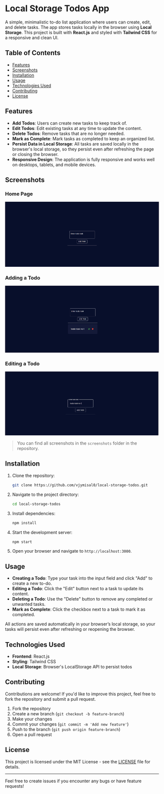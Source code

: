 # Local Storage Todos App

A simple, minimalistic to-do list application where users can create, edit, and delete tasks. The app stores tasks locally in the browser using **Local Storage**. This project is built with **React.js** and styled with **Tailwind CSS** for a responsive and clean UI.

## Table of Contents

- [Features](#features)
- [Screenshots](#screenshots)
- [Installation](#installation)
- [Usage](#usage)
- [Technologies Used](#technologies-used)
- [Contributing](#contributing)
- [License](#license)

## Features

- **Add Todos**: Users can create new tasks to keep track of.
- **Edit Todos**: Edit existing tasks at any time to update the content.
- **Delete Todos**: Remove tasks that are no longer needed.
- **Mark as Complete**: Mark tasks as completed to keep an organized list.
- **Persist Data in Local Storage**: All tasks are saved locally in the browser's local storage, so they persist even after refreshing the page or closing the browser.
- **Responsive Design**: The application is fully responsive and works well on desktops, tablets, and mobile devices.

## Screenshots

### Home Page
![Home Page](./screenshots/home.png)

### Adding a Todo
![Add Todo](./screenshots/add.png)

### Editing a Todo
![Edit Todo](./screenshots/edit.png)

> You can find all screenshots in the `screenshots` folder in the repository.

## Installation

1. Clone the repository:

    ```bash
    git clone https://github.com/vjymisal0/local-storage-todos.git
    ```

2. Navigate to the project directory:

    ```bash
    cd local-storage-todos
    ```

3. Install dependencies:

    ```bash
    npm install
    ```

4. Start the development server:

    ```bash
    npm start
    ```

5. Open your browser and navigate to `http://localhost:3000`.

## Usage

- **Creating a Todo**: Type your task into the input field and click "Add" to create a new to-do.
- **Editing a Todo**: Click the "Edit" button next to a task to update its content.
- **Deleting a Todo**: Use the "Delete" button to remove any completed or unwanted tasks.
- **Mark as Complete**: Click the checkbox next to a task to mark it as completed.

All actions are saved automatically in your browser’s local storage, so your tasks will persist even after refreshing or reopening the browser.

## Technologies Used

- **Frontend**: React.js
- **Styling**: Tailwind CSS
- **Local Storage**: Browser's LocalStorage API to persist todos

## Contributing

Contributions are welcome! If you'd like to improve this project, feel free to fork the repository and submit a pull request.

1. Fork the repository
2. Create a new branch (`git checkout -b feature-branch`)
3. Make your changes
4. Commit your changes (`git commit -m 'Add new feature'`)
5. Push to the branch (`git push origin feature-branch`)
6. Open a pull request

## License

This project is licensed under the MIT License - see the [LICENSE](./LICENSE) file for details.

---

Feel free to create issues if you encounter any bugs or have feature requests!
